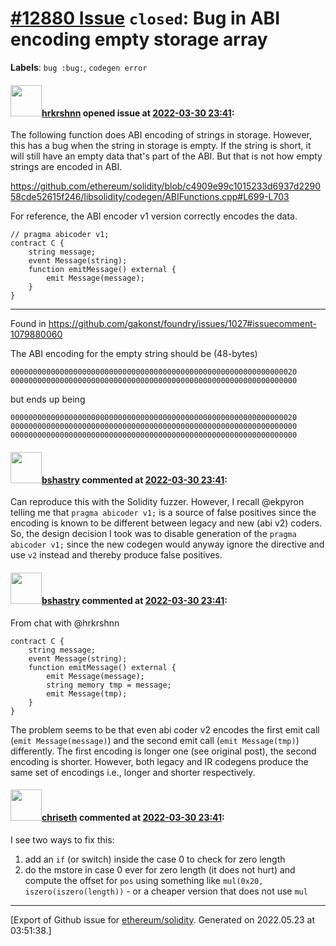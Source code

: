 # [\#12880 Issue](https://github.com/ethereum/solidity/issues/12880) `closed`: Bug in ABI encoding empty storage array
**Labels**: `bug :bug:`, `codegen error`


#### <img src="https://avatars.githubusercontent.com/u/13174375?u=52d702cb6bec53b561afa293cf9cd53ef7a63924&v=4" width="50">[hrkrshnn](https://github.com/hrkrshnn) opened issue at [2022-03-30 23:41](https://github.com/ethereum/solidity/issues/12880):

The following function does ABI encoding of strings in storage. However, this has a bug when the string in storage is empty. If the string is short, it will still have an empty data that's part of the ABI. But that is not how empty strings are encoded in ABI.

https://github.com/ethereum/solidity/blob/c4909e99c1015233d6937d229058cde52615f246/libsolidity/codegen/ABIFunctions.cpp#L699-L703

For reference, the ABI encoder v1 version correctly encodes the data.
```solidity
// pragma abicoder v1;
contract C {
    string message;
    event Message(string);
    function emitMessage() external {
        emit Message(message);
    }
}
```
---
Found in https://github.com/gakonst/foundry/issues/1027#issuecomment-1079880060

The ABI encoding for the empty string should be  (48-bytes)
```
0000000000000000000000000000000000000000000000000000000000000020
0000000000000000000000000000000000000000000000000000000000000000
```

but ends up being

```
0000000000000000000000000000000000000000000000000000000000000020
0000000000000000000000000000000000000000000000000000000000000000
0000000000000000000000000000000000000000000000000000000000000000
```




#### <img src="https://avatars.githubusercontent.com/u/2388185?v=4" width="50">[bshastry](https://github.com/bshastry) commented at [2022-03-30 23:41](https://github.com/ethereum/solidity/issues/12880#issuecomment-1084745650):

Can reproduce this with the Solidity fuzzer. However, I recall @ekpyron  telling me that `pragma abicoder v1;` is a source of false positives since the encoding is known to be different between legacy and new (abi v2) coders. So, the design decision I took was to disable generation of the `pragma abicoder v1;` since the new codegen would anyway ignore the directive and use `v2` instead and thereby produce false positives.

#### <img src="https://avatars.githubusercontent.com/u/2388185?v=4" width="50">[bshastry](https://github.com/bshastry) commented at [2022-03-30 23:41](https://github.com/ethereum/solidity/issues/12880#issuecomment-1085051220):

From chat with @hrkrshnn 

```
contract C {
    string message;
    event Message(string);
    function emitMessage() external {
        emit Message(message);
        string memory tmp = message;
        emit Message(tmp);
    }
}
```

The problem seems to be that even abi coder v2 encodes the first emit call (`emit Message(message)`) and the second emit call (`emit Message(tmp)`) differently. The first encoding is longer one (see original post), the second encoding is shorter. However, both legacy and IR codegens produce the same set of encodings i.e., longer and shorter respectively.

#### <img src="https://avatars.githubusercontent.com/u/9073706?v=4" width="50">[chriseth](https://github.com/chriseth) commented at [2022-03-30 23:41](https://github.com/ethereum/solidity/issues/12880#issuecomment-1122292315):

I see two ways to fix this:
1) add an `if` (or switch) inside the case 0 to check for zero length
2) do the mstore in case 0 ever for zero length (it does not hurt) and compute the offset for `pos` using something like `mul(0x20, iszero(iszero(length))` - or a cheaper version that does not use `mul`


-------------------------------------------------------------------------------



[Export of Github issue for [ethereum/solidity](https://github.com/ethereum/solidity). Generated on 2022.05.23 at 03:51:38.]
